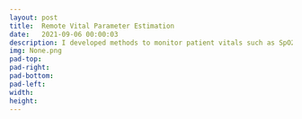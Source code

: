 ```yaml
---
layout: post
title:  Remote Vital Parameter Estimation
date:   2021-09-06 00:00:03
description: I developed methods to monitor patient vitals such as SpO2, heartrate and detect diseases like anemia remotely and non-intrusively along with Dr. Narendra Ahuja's group at UIUC. The project was funded by <u><a href="https://www.c3.ai" target="_blank">C3.ai</a></u>.
img: None.png
pad-top:
pad-right:
pad-bottom:
pad-left:
width:
height:
---
```

